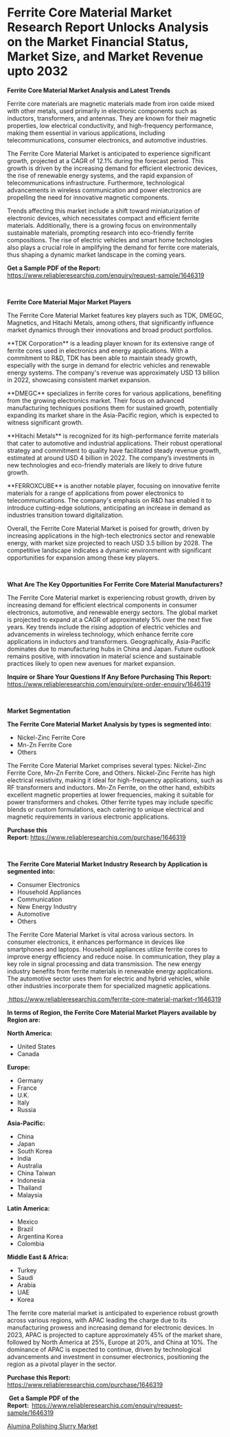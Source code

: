 <p><h1>Ferrite Core Material Market Research Report Unlocks Analysis on the Market Financial Status, Market Size, and Market Revenue upto 2032</h1></p><p><strong>Ferrite Core Material Market Analysis and Latest Trends</strong></p>
<p><p>Ferrite core materials are magnetic materials made from iron oxide mixed with other metals, used primarily in electronic components such as inductors, transformers, and antennas. They are known for their magnetic properties, low electrical conductivity, and high-frequency performance, making them essential in various applications, including telecommunications, consumer electronics, and automotive industries.</p><p>The Ferrite Core Material Market is anticipated to experience significant growth, projected at a CAGR of 12.1% during the forecast period. This growth is driven by the increasing demand for efficient electronic devices, the rise of renewable energy systems, and the rapid expansion of telecommunications infrastructure. Furthermore, technological advancements in wireless communication and power electronics are propelling the need for innovative magnetic components.</p><p>Trends affecting this market include a shift toward miniaturization of electronic devices, which necessitates compact and efficient ferrite materials. Additionally, there is a growing focus on environmentally sustainable materials, prompting research into eco-friendly ferrite compositions. The rise of electric vehicles and smart home technologies also plays a crucial role in amplifying the demand for ferrite core materials, thus shaping a dynamic market landscape in the coming years.</p></p>
<p><strong>Get a Sample PDF of the Report:&nbsp;</strong> <a href="https://www.reliableresearchiq.com/enquiry/request-sample/1646319?utm_campaign=1720&utm_medium=2&utm_source=Github&utm_content=ia&utm_term=31012025&utm_id=ferrite-core-material">https://www.reliableresearchiq.com/enquiry/request-sample/1646319</a></p>
<p>&nbsp;</p>
<p><strong>Ferrite Core Material Major Market Players</strong></p>
<p><p>The Ferrite Core Material Market features key players such as TDK, DMEGC, Magnetics, and Hitachi Metals, among others, that significantly influence market dynamics through their innovations and broad product portfolios.</p><p>**TDK Corporation** is a leading player known for its extensive range of ferrite cores used in electronics and energy applications. With a commitment to R&D, TDK has been able to maintain steady growth, especially with the surge in demand for electric vehicles and renewable energy systems. The company's revenue was approximately USD 13 billion in 2022, showcasing consistent market expansion.</p><p>**DMEGC** specializes in ferrite cores for various applications, benefiting from the growing electronics market. Their focus on advanced manufacturing techniques positions them for sustained growth, potentially expanding its market share in the Asia-Pacific region, which is expected to witness significant growth.</p><p>**Hitachi Metals** is recognized for its high-performance ferrite materials that cater to automotive and industrial applications. Their robust operational strategy and commitment to quality have facilitated steady revenue growth, estimated at around USD 4 billion in 2022. The company’s investments in new technologies and eco-friendly materials are likely to drive future growth.</p><p>**FERROXCUBE** is another notable player, focusing on innovative ferrite materials for a range of applications from power electronics to telecommunications. The company's emphasis on R&D has enabled it to introduce cutting-edge solutions, anticipating an increase in demand as industries transition toward digitalization.</p><p>Overall, the Ferrite Core Material Market is poised for growth, driven by increasing applications in the high-tech electronics sector and renewable energy, with market size projected to reach USD 3.5 billion by 2028. The competitive landscape indicates a dynamic environment with significant opportunities for expansion among these key players.</p></p>
<p>&nbsp;</p>
<p><strong>What Are The Key Opportunities For Ferrite Core Material Manufacturers?</strong></p>
<p><p>The Ferrite Core Material market is experiencing robust growth, driven by increasing demand for efficient electrical components in consumer electronics, automotive, and renewable energy sectors. The global market is projected to expand at a CAGR of approximately 5% over the next five years. Key trends include the rising adoption of electric vehicles and advancements in wireless technology, which enhance ferrite core applications in inductors and transformers. Geographically, Asia-Pacific dominates due to manufacturing hubs in China and Japan. Future outlook remains positive, with innovation in material science and sustainable practices likely to open new avenues for market expansion.</p></p>
<p><strong>Inquire or Share Your Questions If Any Before Purchasing This Report:</strong> <a href="https://www.reliableresearchiq.com/enquiry/pre-order-enquiry/1646319?utm_campaign=1720&utm_medium=2&utm_source=Github&utm_content=ia&utm_term=31012025&utm_id=ferrite-core-material">https://www.reliableresearchiq.com/enquiry/pre-order-enquiry/1646319</a></p>
<p>&nbsp;</p>
<p><strong>Market Segmentation</strong></p>
<p><strong>The Ferrite Core Material Market Analysis by types is segmented into:</strong></p>
<p><ul><li>Nickel-Zinc Ferrite Core</li><li>Mn-Zn Ferrite Core</li><li>Others</li></ul></p>
<p><p>The Ferrite Core Material Market comprises several types: Nickel-Zinc Ferrite Core, Mn-Zn Ferrite Core, and Others. Nickel-Zinc Ferrite has high electrical resistivity, making it ideal for high-frequency applications, such as RF transformers and inductors. Mn-Zn Ferrite, on the other hand, exhibits excellent magnetic properties at lower frequencies, making it suitable for power transformers and chokes. Other ferrite types may include specific blends or custom formulations, each catering to unique electrical and magnetic requirements in various electronic applications.</p></p>
<p><strong>Purchase this Report:&nbsp;</strong><a href="https://www.reliableresearchiq.com/purchase/1646319?utm_campaign=1720&utm_medium=2&utm_source=Github&utm_content=ia&utm_term=31012025&utm_id=ferrite-core-material">https://www.reliableresearchiq.com/purchase/1646319</a></p>
<p>&nbsp;</p>
<p><strong>The Ferrite Core Material Market Industry Research by Application is segmented into:</strong></p>
<p><ul><li>Consumer Electronics</li><li>Household Appliances</li><li>Communication</li><li>New Energy Industry</li><li>Automotive</li><li>Others</li></ul></p>
<p><p>The Ferrite Core Material Market is vital across various sectors. In consumer electronics, it enhances performance in devices like smartphones and laptops. Household appliances utilize ferrite cores to improve energy efficiency and reduce noise. In communication, they play a key role in signal processing and data transmission. The new energy industry benefits from ferrite materials in renewable energy applications. The automotive sector uses them for electric and hybrid vehicles, while other industries incorporate them for specialized magnetic applications.</p></p>
<p><a href="https://www.reliableresearchiq.com/ferrite-core-material-market-r1646319?utm_campaign=1720&utm_medium=2&utm_source=Github&utm_content=ia&utm_term=31012025&utm_id=ferrite-core-material">&nbsp;https://www.reliableresearchiq.com/ferrite-core-material-market-r1646319</a></p>
<p><strong>In terms of Region, the Ferrite Core Material Market Players available by Region are:</strong></p>
<p>
    <p> <strong> North America: </strong>
        <ul>
            <li>United States</li>
            <li>Canada</li>
        </ul>
        </p> 
    <p> <strong> Europe: </strong>
        <ul>
            <li>Germany</li>
            <li>France</li>
            <li>U.K.</li>
            <li>Italy</li>
            <li>Russia</li>
        </ul>
        </p> 
    <p> <strong> Asia-Pacific: </strong>
        <ul>
            <li>China</li>
            <li>Japan</li>
            <li>South Korea</li>
            <li>India</li>
            <li>Australia</li>
            <li>China Taiwan</li>
            <li>Indonesia</li>
            <li>Thailand</li>
            <li>Malaysia</li>
        </ul>
        </p> 
    <p> <strong> Latin America: </strong>
        <ul>
            <li>Mexico</li>
            <li>Brazil</li>
            <li>Argentina Korea</li>
            <li>Colombia</li>
        </ul>
        </p> 
    <p> <strong> Middle East & Africa: </strong>
        <ul>
            <li>Turkey</li>
            <li>Saudi</li>
            <li>Arabia</li>
            <li>UAE</li>
            <li>Korea</li>
        </ul>
    </p>
    </p>
<p><p>The ferrite core material market is anticipated to experience robust growth across various regions, with APAC leading the charge due to its manufacturing prowess and increasing demand for electronic devices. In 2023, APAC is projected to capture approximately 45% of the market share, followed by North America at 25%, Europe at 20%, and China at 10%. The dominance of APAC is expected to continue, driven by technological advancements and investment in consumer electronics, positioning the region as a pivotal player in the sector.</p></p>
<p><strong>Purchase this Report: </strong><a href="https://www.reliableresearchiq.com/purchase/1646319?utm_campaign=1720&utm_medium=2&utm_source=Github&utm_content=ia&utm_term=31012025&utm_id=ferrite-core-material">https://www.reliableresearchiq.com/purchase/1646319</a></p>
<p>&nbsp;<strong>Get a Sample PDF of the Report:&nbsp;&nbsp;</strong><a href="https://www.reliableresearchiq.com/enquiry/request-sample/1646319?utm_campaign=1720&utm_medium=2&utm_source=Github&utm_content=ia&utm_term=31012025&utm_id=ferrite-core-material">https://www.reliableresearchiq.com/enquiry/request-sample/1646319</a></p>
<p><strong></strong></p>
<p><p><a href="https://github.com/marlanamarvn/Market-Research-Report-List-1/blob/main/alumina-polishing-slurry-market.md?utm_campaign=1720&utm_medium=2&utm_source=Github&utm_content=ia&utm_term=31012025&utm_id=ferrite-core-material">Alumina Polishing Slurry Market</a></p></p>